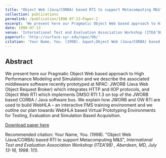 ```yaml
---
title: "Object Web (Java/CORBA) based RTI to support Metacomputing M&S"
collection: publications
permalink: /publication/1998-07-13-Paper-2
excerpt: 'We present here our Pragmatic Object Web based approach to High Performance Modeling and Simulation and we describe the associated middleware software recently prototyped at NPAC: JWORB (Java Web Object Request Broker) which integrates HTTP and IIOP protocols, and Object Web RTI which implements DMSO RTI 1.3 on top of the JWORB based CORBA / Java software bus. We explain how JWORB and OW RTI are used to build WebHLA – an interactive FMS training environment and we outline our plan towards WebHLA based Virtual Prototyping Environments for Testing, Evaluation and Simulation Based Acquisition.'
date: 1998-07-13
venue: 'International Test and Evaluation Association Workshop (ITEA’98) , Aberdeen, MD, July 13-16'
paperurl: 'http://surface.syr.edu/npac/96/'
citation: 'Your Name, You. (1998). &quot;Object Web (Java/CORBA) based RTI to support Metacomputing M&S&quot; <i>International Test and Evaluation Association Workshop (ITEA’98) , Aberdeen, MD, July 13-16, 1998</i>.'
---
```


Abstract
-------- 
We present here our Pragmatic Object Web based approach to High Performance Modeling and Simulation and we describe the associated middleware software recently prototyped at NPAC: JWORB (Java Web Object Request Broker) which integrates HTTP and IIOP protocols, and Object Web RTI which implements DMSO RTI 1.3 on top of the JWORB based CORBA / Java software bus. We explain how JWORB and OW RTI are used to build WebHLA – an interactive FMS training environment and we outline our plan towards WebHLA based Virtual Prototyping Environments for Testing, Evaluation and Simulation Based Acquisition.

[Download paper here](http://surface.syr.edu/npac/96/)

Recommended citation: Your Name, You. (1998). "Object Web (Java/CORBA) based RTI to support Metacomputing M&S", <i>International Test and Evaluation Association Workshop (ITEA’98) , Aberdeen, MD, July 13-16, 1998</i>. 1(1).
